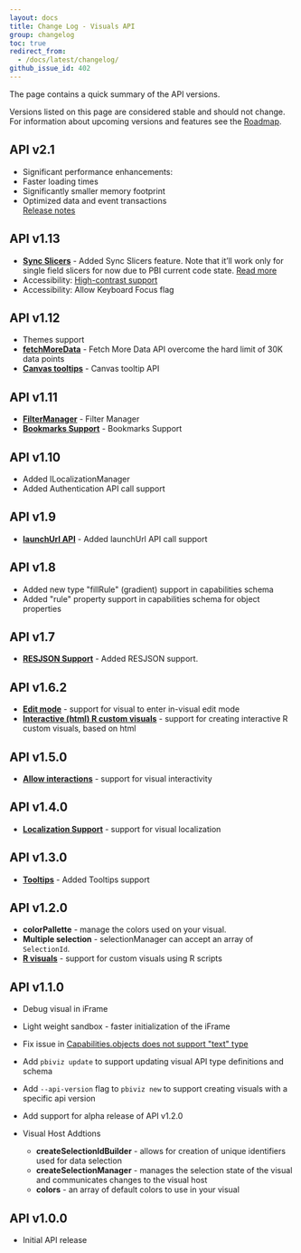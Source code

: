```yaml
---
layout: docs
title: Change Log - Visuals API
group: changelog
toc: true
redirect_from:
  - /docs/latest/changelog/
github_issue_id: 402
---
```


The page contains a quick summary of the API versions.

Versions listed on this page are considered stable and should not change. For information about upcoming versions and features see the [Roadmap](../roadmap/).

## API v2.1
  * Significant performance enhancements:
  * Faster loading times
  * Significantly smaller memory footprint
  * Optimized data and event transactions  
[Release notes](./api-2-1)

## API v1.13
* **[Sync Slicers](../how-to-guide/enable-sync-slicers)** - Added Sync Slicers feature. Note that it’ll work only for single field slicers for now due to PBI current code state. [Read more](https://docs.microsoft.com/en-us/power-bi/desktop-slicers)
* Accessibility: [High-contrast support](../how-to-guide/high-contrast-support) 
* Accessibility: Allow Keyboard Focus flag

## API v1.12
* Themes support
* **[fetchMoreData](../../../api/references/fetchmoredata/)** - Fetch More Data API overcome the hard limit of 30K data points
* **[Canvas tooltips](../how-to-guide/adding-report-page-tooltips/#support-canvas-tooltips)** - Canvas tooltip API

## API v1.11
* **[FilterManager](FilterManager.md)** - Filter Manager
* **[Bookmarks Support](../how-to-guide/bookmarks-support/)** - Bookmarks Support

## API v1.10
* Added ILocalizationManager
* Added Authentication API call support

## API v1.9
* **[launchUrl API](../how-to-guide/launching-url/)** - Added launchUrl API call support

## API v1.8
* Added new type "fillRule" (gradient) support in capabilities schema
* Added "rule" property support in capabilities schema for object properties

## API v1.7
* **[RESJSON Support](../how-to-guide/adding-localization/)** - Added RESJSON support.

## API v1.6.2
* **[Edit mode](../concepts/advanced-edit-mode/)** - support for visual to enter in-visual edit mode
* **[Interactive (html) R custom visuals](../../../tutorials/building-r-powered-custom-visual/creating-a-new-r-powered-custom-visual/)** - support for creating interactive R custom visuals, based on html

## API v1.5.0
* **[Allow interactions](../how-to-guide/allow-interactions/)** - support for visual interactivity

## API v1.4.0
* **[Localization Support](../how-to-guide/adding-localization/)** - support for visual localization

## API v1.3.0
* **[Tooltips](../how-to-guide/adding-tooltips/)** - Added Tooltips support

## API v1.2.0
* **colorPallette** - manage the colors used on your visual.
* **Multiple selection** - selectionManager can accept an array of `SelectionId`.
* **[R visuals](../../../tutorials/building-r-powered-custom-visual/creating-a-new-r-powered-custom-visual/)** - support for custom visuals using R scripts

## API v1.1.0
* Debug visual in iFrame
* Light weight sandbox - faster initialization of the iFrame
* Fix issue in [Capabilities.objects does not support "text" type](https://github.com/Microsoft/PowerBI-visuals-tools/issues/12)
* Add `pbiviz update` to support updating visual API type definitions and schema
* Add `--api-version` flag to `pbiviz new` to support creating visuals with a specific api version
* Add support for alpha release of API v1.2.0

* Visual Host Addtions
    * **createSelectionIdBuilder** - allows for creation of unique identifiers used for data selection
    * **createSelectionManager** - manages the selection state of the visual and communicates changes to the visual host
    * **colors** - an array of default colors to use in your visual

## API v1.0.0
* Initial API release

